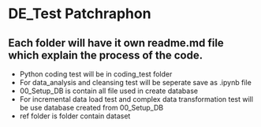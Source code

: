 # DE_Test Patchraphon
## Each folder will have it own readme.md file which explain the process of the code.
* Python coding test will be in coding_test folder
* For data_analysis and cleansing test will be seperate save as .ipynb file
* 00_Setup_DB is contain all file used in create database
* For incremental data load test and complex data transformation test will be use database created from 00_Setup_DB
* ref folder is folder contain dataset
